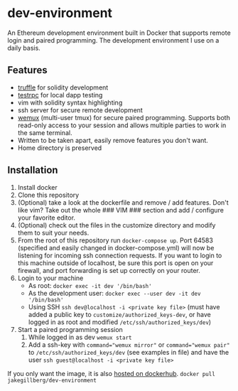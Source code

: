 # dev-environment
An Ethereum development environment built in Docker that supports remote login and paired programming. The development environment I use on a daily basis.

## Features
* [truffle](http://truffleframework.com/docs/) for solidity development
* [testrpc](https://github.com/ethereumjs/testrpc) for local dapp testing
* vim with solidity syntax highlighting
* ssh server for secure remote development
* [wemux](https://github.com/zolrath/wemux) (multi-user tmux) for secure paired programming. Supports both read-only access to your session and allows multiple parties to work in the same terminal.
* Written to be taken apart, easily remove features you don't want.
* Home directory is preserved

## Installation
1. Install docker
2. Clone this repository
3. (Optional) take a look at the dockerfile and remove / add features. Don't like vim? Take out the whole ### VIM ### section and add / configure your favorite editor.
3. (Optional) check out the files in the customize directory and modify them to suit your needs.
4. From the root of this repository run `docker-compose up`. Port 64583 (specified and easily changed in docker-compose.yml) will now be listening for incoming ssh connection requests. If you want to login to this machine outside of localhost, be sure this port is open on your firewall, and port forwarding is set up correctly on your router.
5. Login to your machine
    - As root: `docker exec -it dev '/bin/bash'`
    - As the development user: `docker exec --user dev -it dev '/bin/bash'`
    - Using SSH `ssh dev@localhost -i <private key file>` (must have added a public key to `customize/authorized_keys-dev`, or have logged in as root and modified `/etc/ssh/authorized_keys/dev`)
6. Start a paired programming session
    1. While logged in as dev `wemux start`
    2. Add a ssh-key with `command="wemux mirror"` or `command="wemux pair"` to `/etc/ssh/authorized_keys/dev` (see examples in file) and have the user `ssh guest@localhost -i <private key file>`

If you only want the image, it is also [hosted on dockerhub](https://hub.docker.com/r/jakegillberg/dev-environment/). `docker pull jakegillberg/dev-environment`
